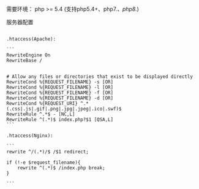 
需要环境：
php >= 5.4 (支持php5.4+、php7.*、php8.*)

服务器配置

````

.htaccess(Apache):

```
RewriteEngine On
RewriteBase /


# Allow any files or directories that exist to be displayed directly
RewriteCond %{REQUEST_FILENAME} -s [OR]
RewriteCond %{REQUEST_FILENAME} -l [OR]
RewriteCond %{REQUEST_FILENAME} -f [OR]
RewriteCond %{REQUEST_FILENAME} -d [OR]
RewriteCond %{REQUEST_URI} ^.*(.css|.js|.gif|.png|.jpg|.jpeg|.ico|.swf)$
RewriteRule ^.*$ - [NC,L]
RewriteRule ^(.*)$ index.php?$1 [QSA,L]
```

.htaccess(Nginx):

```
rewrite ^/(.*)/$ /$1 redirect;

if (!-e $request_filename){
	rewrite ^(.*)$ /index.php break;
}

```

